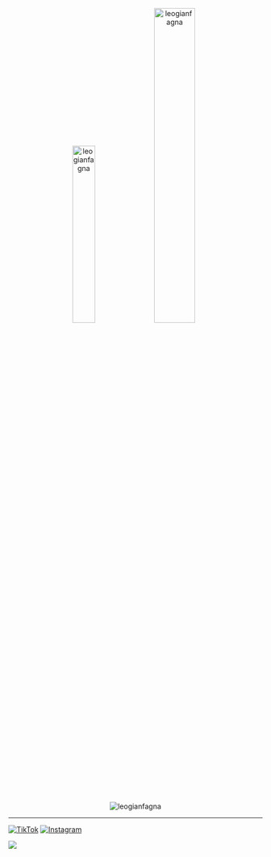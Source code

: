 <p align="center">
  <img width="30%" src="https://github-readme-stats.vercel.app/api/top-langs/?username=leogianfagna&layout=compact&hide_border=true&langs_count=8&theme=tokyonight&bg_color=00000000&custom_title=Languages" alt="leogianfagna" />
  <img width="40%" src="https://github-readme-stats.vercel.app/api?username=leogianfagna&theme=tokyonight&hide_border=true&include_all_commits=true&count_private=true&bg_color=00000000" alt="leogianfagna" />
</p>


<p align="center"><img src="https://github-readme-streak-stats.herokuapp.com/?user=leogianfagna&theme=blueberry&bg_color=00000000&hide_border=true" alt="leogianfagna" /></p>

<!-- <p align="center"><img width="70%" src="https://github-profile-trophy.vercel.app/?username=leogianfagna" alt="leogianfagna" /></p> <!-- &theme=radical&no-frame=true&no-bg=false&margin-w=4 -->

---
[![TikTok](https://img.shields.io/badge/TikTok-%23000000.svg?logo=TikTok&logoColor=white)](https://tiktok.com/@aus.tv) [![Instagram](https://img.shields.io/badge/Instagram-%23E4405F.svg?logo=Instagram&logoColor=white)](https://instagram.com/leogianfagna) 

[![](https://visitcount.itsvg.in/api?id=leogianfagna&icon=0&color=12)](https://visitcount.itsvg.in)

<!-- Proudly created with GPRM ( https://gprm.itsvg.in ) -->
